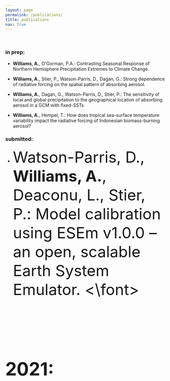 ```yaml
---
layout: page
permalink: /publications/
title: publications
nav: true
---
```


<p>&nbsp;</p>

### in prep:  

 - **Williams, A.**, O'Gorman, P.A.: Contrasting Seasonal Response of Northern Hemisphere Precipitation Extremes to Climate Change.

 - **Williams, A.**, Stier, P., Watson-Parris, D., Dagan, G.: Strong dependence of radiative forcing on the spatial pattern of absorbing aerosol.

 - **Williams, A.**, Dagan, G., Watson-Parris, D., Stier, P.: The sensitivity of local and global precipitation to the geographical location of absorbing aerosol in a GCM with fixed-SSTs
 
 - **Williams, A.**, Hempel, T.: How does tropical sea-surface temperature variability impact the radiative forcing of Indonesian biomass-burning aerosol?


### submitted:

 - <font size="12"> Watson-Parris, D., **Williams, A.**, Deaconu, L., Stier, P.: Model calibration using ESEm v1.0.0 – an open, scalable Earth System Emulator. <\font>

<p>&nbsp;</p>

### 2021:
